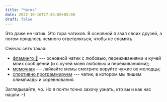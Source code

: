 ```yaml
---
title: "Чатик"
date: 2022-10-16T17:44:08+05:00
draft: false
---
```


Это даже не чатик. Это гора чатиков. В основной я звал своих друзей, а потом
пришлось немного ответвляться, чтобы не спамить.

Сейчас сеть такая:

* [фламинго 🦩](https://t.me/FlamingoSays) --- основной чатик с любовью,
  переживаниями и кучей моих сообщений (и с кучей моей любовью и переживаниями);
* [мемочная](https://t.me/+jAk-qpVbmflmOTFi) --- лайкайте мемы смотрите воруйте
  чужие ох молодцы;
* [спортивно программируем](https://t.me/+NiYjc5io7_lhNTdi) --- чатик, в котором
  мы пишем олимпиады и соревнования.

Заглядывайте, чо. Но я почти точно захочу узнать, кто вы и как нас нашли :-)
